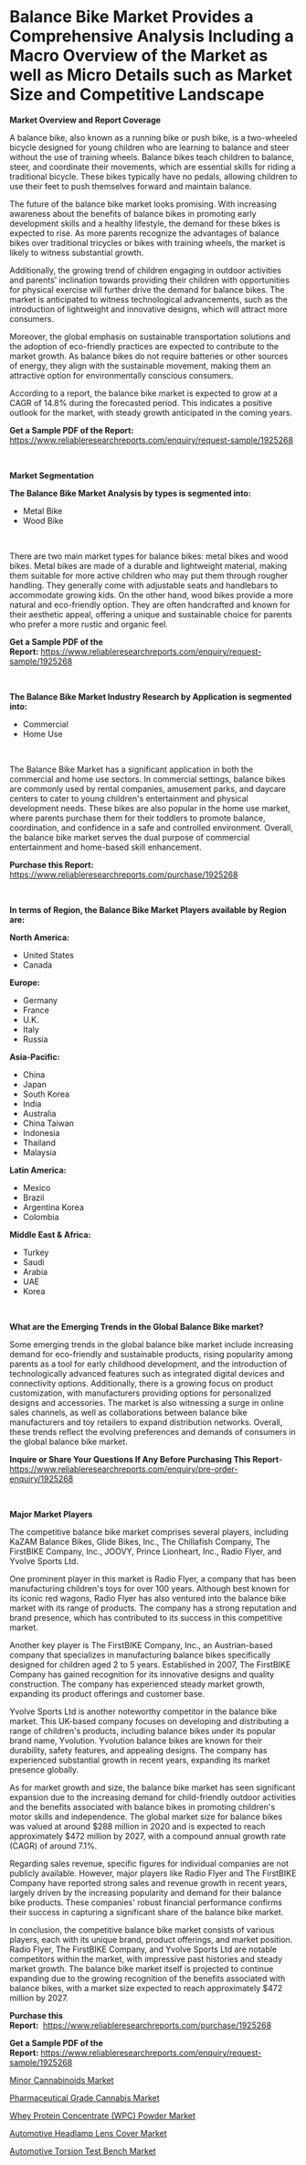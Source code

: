<p><h1>Balance Bike Market Provides a Comprehensive Analysis Including a Macro Overview of the Market as well as Micro Details such as Market Size and Competitive Landscape</h1></p><p><strong>Market Overview and Report Coverage</strong></p>
<p><p>A balance bike, also known as a running bike or push bike, is a two-wheeled bicycle designed for young children who are learning to balance and steer without the use of training wheels. Balance bikes teach children to balance, steer, and coordinate their movements, which are essential skills for riding a traditional bicycle. These bikes typically have no pedals, allowing children to use their feet to push themselves forward and maintain balance.</p><p>The future of the balance bike market looks promising. With increasing awareness about the benefits of balance bikes in promoting early development skills and a healthy lifestyle, the demand for these bikes is expected to rise. As more parents recognize the advantages of balance bikes over traditional tricycles or bikes with training wheels, the market is likely to witness substantial growth.</p><p>Additionally, the growing trend of children engaging in outdoor activities and parents' inclination towards providing their children with opportunities for physical exercise will further drive the demand for balance bikes. The market is anticipated to witness technological advancements, such as the introduction of lightweight and innovative designs, which will attract more consumers.</p><p>Moreover, the global emphasis on sustainable transportation solutions and the adoption of eco-friendly practices are expected to contribute to the market growth. As balance bikes do not require batteries or other sources of energy, they align with the sustainable movement, making them an attractive option for environmentally conscious consumers.</p><p>According to a report, the balance bike market is expected to grow at a CAGR of 14.8% during the forecasted period. This indicates a positive outlook for the market, with steady growth anticipated in the coming years.</p></p>
<p><strong>Get a Sample PDF of the Report:</strong> <a href="https://www.reliableresearchreports.com/enquiry/request-sample/1925268">https://www.reliableresearchreports.com/enquiry/request-sample/1925268</a></p>
<p>&nbsp;</p>
<p><strong>Market Segmentation</strong></p>
<p><strong>The Balance Bike Market Analysis by types is segmented into:</strong></p>
<p><ul><li>Metal Bike</li><li>Wood Bike</li></ul></p>
<p>&nbsp;</p>
<p><p>There are two main market types for balance bikes: metal bikes and wood bikes. Metal bikes are made of a durable and lightweight material, making them suitable for more active children who may put them through rougher handling. They generally come with adjustable seats and handlebars to accommodate growing kids. On the other hand, wood bikes provide a more natural and eco-friendly option. They are often handcrafted and known for their aesthetic appeal, offering a unique and sustainable choice for parents who prefer a more rustic and organic feel.</p></p>
<p><strong>Get a Sample PDF of the Report:</strong>&nbsp;<a href="https://www.reliableresearchreports.com/enquiry/request-sample/1925268">https://www.reliableresearchreports.com/enquiry/request-sample/1925268</a></p>
<p>&nbsp;</p>
<p><strong>The Balance Bike Market Industry Research by Application is segmented into:</strong></p>
<p><ul><li>Commercial</li><li>Home Use</li></ul></p>
<p>&nbsp;</p>
<p><p>The Balance Bike Market has a significant application in both the commercial and home use sectors. In commercial settings, balance bikes are commonly used by rental companies, amusement parks, and daycare centers to cater to young children's entertainment and physical development needs. These bikes are also popular in the home use market, where parents purchase them for their toddlers to promote balance, coordination, and confidence in a safe and controlled environment. Overall, the balance bike market serves the dual purpose of commercial entertainment and home-based skill enhancement.</p></p>
<p><strong>Purchase this Report:</strong>&nbsp; <a href="https://www.reliableresearchreports.com/purchase/1925268">https://www.reliableresearchreports.com/purchase/1925268</a></p>
<p>&nbsp;</p>
<p><strong>In terms of Region, the Balance Bike Market Players available by Region are:</strong></p>
<p>
    <p> <strong> North America: </strong>
        <ul>
            <li>United States</li>
            <li>Canada</li>
        </ul>
        </p> 
    <p> <strong> Europe: </strong>
        <ul>
            <li>Germany</li>
            <li>France</li>
            <li>U.K.</li>
            <li>Italy</li>
            <li>Russia</li>
        </ul>
        </p> 
    <p> <strong> Asia-Pacific: </strong>
        <ul>
            <li>China</li>
            <li>Japan</li>
            <li>South Korea</li>
            <li>India</li>
            <li>Australia</li>
            <li>China Taiwan</li>
            <li>Indonesia</li>
            <li>Thailand</li>
            <li>Malaysia</li>
        </ul>
        </p> 
    <p> <strong> Latin America: </strong>
        <ul>
            <li>Mexico</li>
            <li>Brazil</li>
            <li>Argentina Korea</li>
            <li>Colombia</li>
        </ul>
        </p> 
    <p> <strong> Middle East & Africa: </strong>
        <ul>
            <li>Turkey</li>
            <li>Saudi</li>
            <li>Arabia</li>
            <li>UAE</li>
            <li>Korea</li>
        </ul>
    </p>
    </p>
<p>&nbsp;</p>
<p><strong>What are the Emerging Trends in the Global Balance Bike market?</strong></p>
<p><p>Some emerging trends in the global balance bike market include increasing demand for eco-friendly and sustainable products, rising popularity among parents as a tool for early childhood development, and the introduction of technologically advanced features such as integrated digital devices and connectivity options. Additionally, there is a growing focus on product customization, with manufacturers providing options for personalized designs and accessories. The market is also witnessing a surge in online sales channels, as well as collaborations between balance bike manufacturers and toy retailers to expand distribution networks. Overall, these trends reflect the evolving preferences and demands of consumers in the global balance bike market.</p></p>
<p><strong>Inquire or Share Your Questions If Any Before Purchasing This Report</strong>- <a href="https://www.reliableresearchreports.com/enquiry/pre-order-enquiry/1925268">https://www.reliableresearchreports.com/enquiry/pre-order-enquiry/1925268</a></p>
<p>&nbsp;</p>
<p><strong>Major Market Players</strong></p>
<p><p>The competitive balance bike market comprises several players, including KaZAM Balance Bikes, Glide Bikes, Inc., The Chillafish Company, The FirstBIKE Company, Inc., JOOVY, Prince Lionheart, Inc., Radio Flyer, and Yvolve Sports Ltd.</p><p>One prominent player in this market is Radio Flyer, a company that has been manufacturing children's toys for over 100 years. Although best known for its iconic red wagons, Radio Flyer has also ventured into the balance bike market with its range of products. The company has a strong reputation and brand presence, which has contributed to its success in this competitive market.</p><p>Another key player is The FirstBIKE Company, Inc., an Austrian-based company that specializes in manufacturing balance bikes specifically designed for children aged 2 to 5 years. Established in 2007, The FirstBIKE Company has gained recognition for its innovative designs and quality construction. The company has experienced steady market growth, expanding its product offerings and customer base.</p><p>Yvolve Sports Ltd is another noteworthy competitor in the balance bike market. This UK-based company focuses on developing and distributing a range of children's products, including balance bikes under its popular brand name, Yvolution. Yvolution balance bikes are known for their durability, safety features, and appealing designs. The company has experienced substantial growth in recent years, expanding its market presence globally.</p><p>As for market growth and size, the balance bike market has seen significant expansion due to the increasing demand for child-friendly outdoor activities and the benefits associated with balance bikes in promoting children's motor skills and independence. The global market size for balance bikes was valued at around $288 million in 2020 and is expected to reach approximately $472 million by 2027, with a compound annual growth rate (CAGR) of around 7.1%.</p><p>Regarding sales revenue, specific figures for individual companies are not publicly available. However, major players like Radio Flyer and The FirstBIKE Company have reported strong sales and revenue growth in recent years, largely driven by the increasing popularity and demand for their balance bike products. These companies' robust financial performance confirms their success in capturing a significant share of the balance bike market.</p><p>In conclusion, the competitive balance bike market consists of various players, each with its unique brand, product offerings, and market position. Radio Flyer, The FirstBIKE Company, and Yvolve Sports Ltd are notable competitors within the market, with impressive past histories and steady market growth. The balance bike market itself is projected to continue expanding due to the growing recognition of the benefits associated with balance bikes, with a market size expected to reach approximately $472 million by 2027.</p></p>
<p><strong>Purchase this Report:</strong>&nbsp;&nbsp;<a href="https://www.reliableresearchreports.com/purchase/1925268">https://www.reliableresearchreports.com/purchase/1925268</a></p>
<p></p>
<p><strong>Get a Sample PDF of the Report:</strong>&nbsp;<a href="https://www.reliableresearchreports.com/enquiry/request-sample/1925268">https://www.reliableresearchreports.com/enquiry/request-sample/1925268</a></p>
<p><p><a href="https://www.linkedin.com/pulse/minor-cannabinoids-market-share-amp-new-trends-analysis-fsk6e/">Minor Cannabinoids Market</a></p><p><a href="https://www.linkedin.com/pulse/pharmaceutical-grade-cannabis-market-size-growth-forecast-nqkne/">Pharmaceutical Grade Cannabis Market</a></p><p><a href="https://github.com/kholmovskayalyudmila/Market-Research-Report-List-1/blob/main/whey-protein-concentrate-wpc-powder-market.md">Whey Protein Concentrate (WPC) Powder Market</a></p><p><a href="https://medium.com/@noewwade60/decoding-automotive-headlamp-lens-cover-market-metrics-market-share-trends-and-growth-patterns-2027bae7d48e">Automotive Headlamp Lens Cover Market</a></p><p><a href="https://medium.com/@smithazim89098/decoding-automotive-torsion-test-bench-market-metrics-market-share-trends-and-growth-patterns-6bd6c6f13d04">Automotive Torsion Test Bench Market</a></p></p>